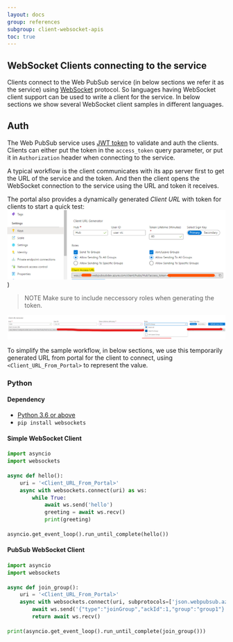 ```yaml
---
layout: docs
group: references
subgroup: client-websocket-apis
toc: true
---
```


## WebSocket Clients connecting to the service

Clients connect to the Web PubSub service (in below sections we refer it as the service) using [WebSocket](https://tools.ietf.org/html/rfc6455) protocol. So languages having WebSocket client support can be used to write a client for the service. In below sections we show several WebSocket client samples in different languages.

## Auth
The Web PubSub service uses [JWT token](https://tools.ietf.org/html/rfc7519.html) to validate and auth the clients. Clients can either put the token in the `access_token` query parameter, or put it in `Authorization` header when connecting to the service.

A typical workflow is the client communicates with its app server first to get the URL of the service and the token. And then the client opens the WebSocket connection to the service using the URL and token it receives.

The portal also provides a dynamically generated *Client URL* with token for clients to start a quick test:
![Get URL](./../../images/portal_client_url.png))
> NOTE
> Make sure to include neccessory roles when generating the token.

![Client Role](./../../images/portal_client_roles.png)

To simplify the sample workflow, in below sections, we use this temporarily generated URL from portal for the client to connect, using `<Client_URL_From_Portal>` to represent the value.

### Python

#### Dependency
* [Python 3.6 or above](https://www.python.org/downloads/)
* `pip install websockets`

#### Simple WebSocket Client

```python
import asyncio
import websockets

async def hello():
    uri = '<Client_URL_From_Portal>'
    async with websockets.connect(uri) as ws:
        while True:
            await ws.send('hello')
            greeting = await ws.recv()
            print(greeting)

asyncio.get_event_loop().run_until_complete(hello())
```


#### PubSub WebSocket Client

```python
import asyncio
import websockets

async def join_group():
    uri = '<Client_URL_From_Portal>'
    async with websockets.connect(uri, subprotocols=['json.webpubsub.azure.v1']) as ws:
        await ws.send('{"type":"joinGroup","ackId":1,"group":"group1"}')
        return await ws.recv()

print(asyncio.get_event_loop().run_until_complete(join_group()))
```
